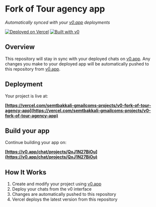 # Fork of Tour agency app

*Automatically synced with your [v0.app](https://v0.app) deployments*

[![Deployed on Vercel](https://img.shields.io/badge/Deployed%20on-Vercel-black?style=for-the-badge&logo=vercel)](https://vercel.com/semtbakkali-gmailcoms-projects/v0-fork-of-tour-agency-app)
[![Built with v0](https://img.shields.io/badge/Built%20with-v0.app-black?style=for-the-badge)](https://v0.app/chat/projects/QxJ1N27BiOu)

## Overview

This repository will stay in sync with your deployed chats on [v0.app](https://v0.app).
Any changes you make to your deployed app will be automatically pushed to this repository from [v0.app](https://v0.app).

## Deployment

Your project is live at:

**[https://vercel.com/semtbakkali-gmailcoms-projects/v0-fork-of-tour-agency-app](https://vercel.com/semtbakkali-gmailcoms-projects/v0-fork-of-tour-agency-app)**

## Build your app

Continue building your app on:

**[https://v0.app/chat/projects/QxJ1N27BiOu](https://v0.app/chat/projects/QxJ1N27BiOu)**

## How It Works

1. Create and modify your project using [v0.app](https://v0.app)
2. Deploy your chats from the v0 interface
3. Changes are automatically pushed to this repository
4. Vercel deploys the latest version from this repository
